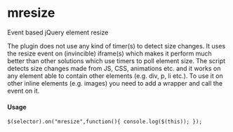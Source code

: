 # mresize
Event based jQuery element resize 

The plugin does not use any kind of timer(s) to detect size changes. It uses the resize event on (invincible) iframe(s) which makes it perform much better than other solutions which use timers to poll element size. The script detects size changes made from JS, CSS, animations etc. and it works on any element able to contain other elements (e.g. div, p, li etc.). To use it on other inline elements (e.g. images) you need to add a wrapper and call the event on it. 

#### Usage 

`
$(selector).on("mresize",function(){
	console.log($(this));
});
` 
